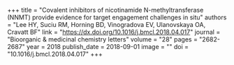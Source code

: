 +++
title = "Covalent inhibitors of nicotinamide N-methyltransferase (NNMT) provide evidence for target engagement challenges in situ"
authors = "Lee HY, Suciu RM, Horning BD, Vinogradova EV, Ulanovskaya OA, Cravatt BF"
link = "https://dx.doi.org/10.1016/j.bmcl.2018.04.017"
journal = "Bioorganic & medicinal chemistry letters"
volume = "28"
pages = "2682-2687"
year = 2018
publish_date = 2018-09-01
image = ""
doi = "10.1016/j.bmcl.2018.04.017"
+++